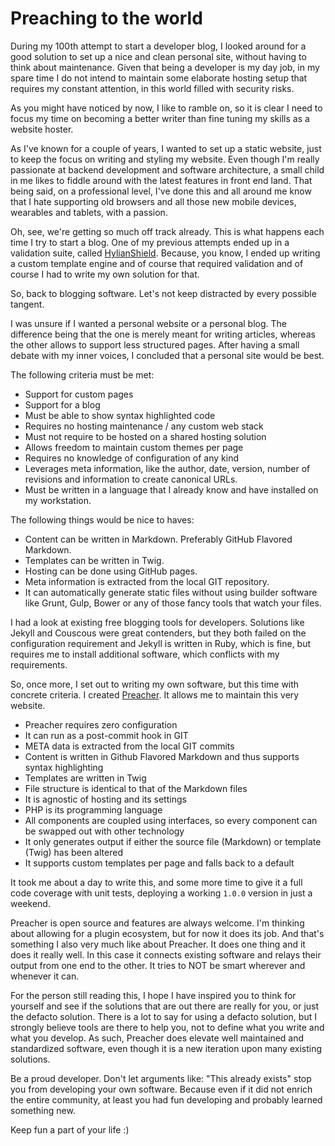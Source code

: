# Preaching to the world

During my 100th attempt to start a developer blog, I looked around for a good
solution to set up a nice and clean personal site, without having to think about
maintenance. Given that being a developer is my day job, in my spare time I do
not intend to maintain some elaborate hosting setup that requires my constant
attention, in this world filled with security risks.

As you might have noticed by now, I like to ramble on, so it is clear I need to
focus my time on becoming a better writer than fine tuning my skills as a
website hoster.

As I've known for a couple of years, I wanted to set up a static website, just
to keep the focus on writing and styling my website. Even though I'm really
passionate at backend development and software architecture, a small child in me
likes to fiddle around with the latest features in front end land.
That being said, on a professional level, I've done this and all around me know
that I hate supporting old browsers and all those new mobile devices, wearables
and tablets, with a passion.

Oh, see, we're getting so much off track already. This is what happens each time
I try to start a blog. One of my previous attempts ended up in a validation
suite, called [HylianShield](https://github.com/HylianShield/validator).
Because, you know, I ended up writing a custom template engine and of course
that required validation and of course I had to write my own solution for that.

So, back to blogging software. Let's not keep distracted by every possible tangent.

I was unsure if I wanted a personal website or a personal blog. The difference
being that the one is merely meant for writing articles, whereas the other allows
to support less structured pages. After having a small debate with my inner
voices, I concluded that a personal site would be best.

The following criteria must be met:
* Support for custom pages
* Support for a blog
* Must be able to show syntax highlighted code
* Requires no hosting maintenance / any custom web stack
* Must not require to be hosted on a shared hosting solution
* Allows freedom to maintain custom themes per page
* Requires no knowledge of configuration of any kind
* Leverages meta information, like the author, date, version, number of revisions
  and information to create canonical URLs.
* Must be written in a language that I already know and have installed on my
  workstation.

The following things would be nice to haves:
* Content can be written in Markdown. Preferably GitHub Flavored Markdown.
* Templates can be written in Twig.
* Hosting can be done using GitHub pages.
* Meta information is extracted from the local GIT repository.
* It can automatically generate static files without using builder software like
  Grunt, Gulp, Bower or any of those fancy tools that watch your files.

I had a look at existing free blogging tools for developers. Solutions like Jekyll
and Couscous were great contenders, but they both failed on the configuration
requirement and Jekyll is written in Ruby, which is fine, but requires me to
install additional software, which conflicts with my requirements.

So, once more, I set out to writing my own software, but this time with concrete
criteria. I created [Preacher](https://github.com/ZeroConfig/Preacher). It
allows me to maintain this very website.

* Preacher requires zero configuration
* It can run as a post-commit hook in GIT
* META data is extracted from the local GIT commits
* Content is written in Github Flavored Markdown and thus supports syntax
  highlighting
* Templates are written in Twig
* File structure is identical to that of the Markdown files
* It is agnostic of hosting and its settings
* PHP is its programming language
* All components are coupled using interfaces, so every component can be swapped
  out with other technology
* It only generates output if either the source file (Markdown) or template (Twig)
  has been altered
* It supports custom templates per page and falls back to a default

It took me about a day to write this, and some more time to give it a full code
coverage with unit tests, deploying a working `1.0.0` version in just a weekend.

Preacher is open source and features are always welcome. I'm thinking about
allowing for a plugin ecosystem, but for now it does its job. And that's
something I also very much like about Preacher. It does one thing and it does it
really well. In this case it connects existing software and relays their output
from one end to the other. It tries to NOT be smart wherever and whenever it can.

For the person still reading this, I hope I have inspired you to think for
yourself and see if the solutions that are out there are really for you, or just
the defacto solution. There is a lot to say for using a defacto solution, but I
strongly believe tools are there to help you, not to define what you write and
what you develop. As such, Preacher does elevate well maintained and standardized
software, even though it is a new iteration upon many existing solutions.

Be a proud developer. Don't let arguments like: "This already exists" stop you
from developing your own software. Because even if it did not enrich the entire
community, at least you had fun developing and probably learned something new.

Keep fun a part of your life :)
